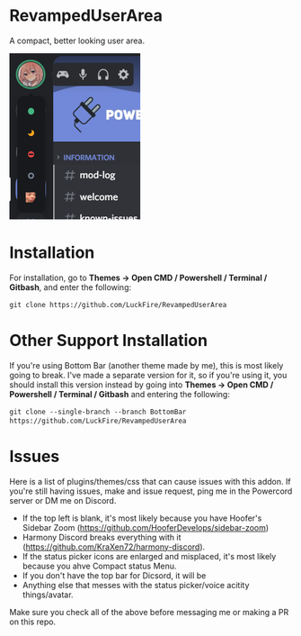 # RevampedUserArea
A compact, better looking user area.

![Preview](./Previews/AreaPreviewV2.png)

# Installation
For installation, go to **Themes -> Open CMD / Powershell / Terminal / Gitbash**, and enter the following:
```
git clone https://github.com/LuckFire/RevampedUserArea
```

# Other Support Installation
If you're using Bottom Bar (another theme made by me), this is most likely going to break. I've made a separate version for it, so if you're using it, you should install this version instead by going into **Themes -> Open CMD / Powershell / Terminal / Gitbash** and entering the following:
```
git clone --single-branch --branch BottomBar https://github.com/LuckFire/RevampedUserArea
```

# Issues
Here is a list of plugins/themes/css that can cause issues with this addon. If you're still having issues, make and issue request, ping me in the Powercord server or DM me on Discord.

- If the top left is blank, it's most likely because you have Hoofer's Sidebar Zoom (https://github.com/HooferDevelops/sidebar-zoom)
- Harmony Discord breaks everything with it (https://github.com/KraXen72/harmony-discord). 
- If the status picker icons are enlarged and misplaced, it's most likely because you ahve Compact status Menu.
- If you don't have the top bar for Dicsord, it will be
- Anything else that messes with the status picker/voice acitity things/avatar.

Make sure you check all of the above before messaging me or making a PR on this repo.
